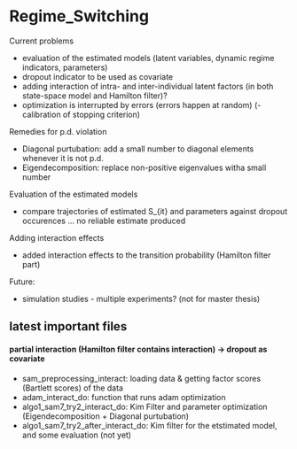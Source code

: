 # Regime_Switching

Current problems
- evaluation of the estimated models (latent variables, dynamic regime indicators, parameters)
- dropout indicator to be used as covariate
- adding interaction of intra- and inter-individual latent factors (in both state-space model and Hamilton filter)?
- optimization is interrupted by errors (errors happen at random)
(- calibration of stopping criterion)

Remedies for p.d. violation
- Diagonal purtubation: add a small number to diagonal elements whenever it is not p.d.
- Eigendecomposition: replace non-positive eigenvalues witha small number 

Evaluation of the estimated models
- compare trajectories of estimated S_{it} and parameters against dropout occurences
... no reliable estimate produced

Adding interaction effects
- added interaction effects to the transition probability (Hamilton filter part)

Future:
- simulation studies - multiple experiments? (not for master thesis)

## latest important files
#### partial interaction (Hamilton filter contains interaction) -> dropout as covariate
- sam_preprocessing_interact: loading data & getting factor scores (Bartlett scores) of the data
- adam_interact_do: function that runs adam optimization
- algo1_sam7_try2_interact_do: Kim Filter and parameter optimization (Eigendecomposition + Diagonal purtubation)
- algo1_sam7_try2_after_interact_do: Kim filter for the etstimated model, and some evaluation (not yet)